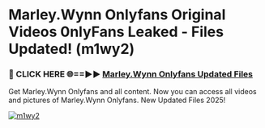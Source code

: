 # Marley.Wynn Onlyfans Original Videos 0nlyFans Leaked - Files Updated! (m1wy2)

<h3>🔴 CLICK HERE 🌐==►► <a href="https://tinyurl.com/ehrbuxhb" rel="nofollow">Marley.Wynn Onlyfans Updated Files</a></h3>

Get Marley.Wynn Onlyfans and all content. Now you can access all videos and pictures of Marley.Wynn Onlyfans. New Updated Files 2025!

[![m1wy2](https://i.imgur.com/lVYEuWS.gif)](https://tinyurl.com/ehrbuxhb)
